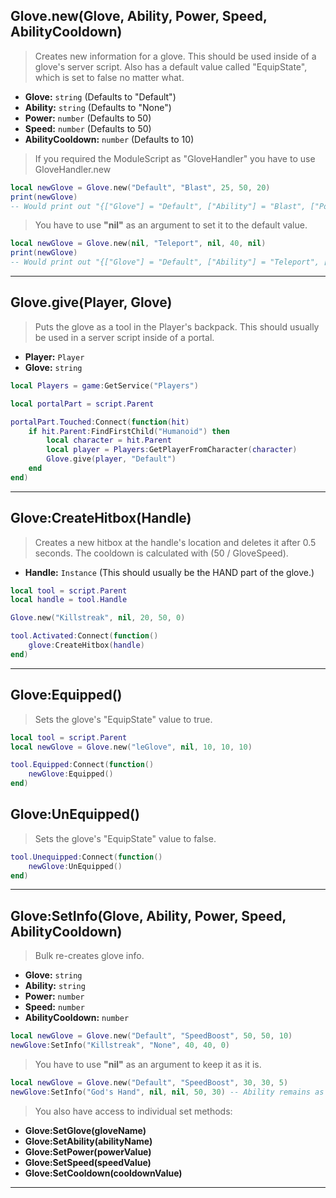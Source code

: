 ## Glove.new(Glove, Ability, Power, Speed, AbilityCooldown)
> Creates new information for a glove. This should be used inside of a glove's server script.
> Also has a default value called "EquipState", which is set to false no matter what.

- **Glove:** `string` (Defaults to "Default")
- **Ability:** `string` (Defaults to "None")
- **Power:** `number` (Defaults to 50)
- **Speed:** `number` (Defaults to 50)
- **AbilityCooldown:** `number` (Defaults to 10)

> If you required the ModuleScript as "GloveHandler" you have to use GloveHandler.new

```lua
local newGlove = Glove.new("Default", "Blast", 25, 50, 20)
print(newGlove)
-- Would print out "{["Glove"] = "Default", ["Ability"] = "Blast", ["Power"] = 25, ["Speed"] = 50, ["AbilityCooldown"] = 20}"
```

> You have to use **"nil"** as an argument to set it to the default value.

```lua
local newGlove = Glove.new(nil, "Teleport", nil, 40, nil)
print(newGlove)
-- Would print out "{["Glove"] = "Default", ["Ability"] = "Teleport", ["Power"] = 50, ["Speed"] = 40, ["AbilityCooldown"] = 10}"
```

---

## Glove.give(Player, Glove)
> Puts the glove as a tool in the Player's backpack. This should usually be used in a server script inside of a portal.

- **Player:** `Player`
- **Glove:** `string`

```lua
local Players = game:GetService("Players")

local portalPart = script.Parent

portalPart.Touched:Connect(function(hit)
    if hit.Parent:FindFirstChild("Humanoid") then
        local character = hit.Parent
        local player = Players:GetPlayerFromCharacter(character)
        Glove.give(player, "Default")
    end
end)
```

---

## Glove:CreateHitbox(Handle)
> Creates a new hitbox at the handle's location and deletes it after 0.5 seconds. The cooldown is calculated with (50 / GloveSpeed).

- **Handle:** `Instance` (This should usually be the HAND part of the glove.)

```lua
local tool = script.Parent
local handle = tool.Handle

Glove.new("Killstreak", nil, 20, 50, 0)

tool.Activated:Connect(function()
    glove:CreateHitbox(handle)
end)
```

---

## Glove:Equipped()
> Sets the glove's "EquipState" value to true.

```lua
local tool = script.Parent
local newGlove = Glove.new("leGlove", nil, 10, 10, 10)

tool.Equipped:Connect(function()
    newGlove:Equipped()
end)
```

## Glove:UnEquipped()
> Sets the glove's "EquipState" value to false.

```lua
tool.Unequipped:Connect(function()
    newGlove:UnEquipped()
end)
```

---

## Glove:SetInfo(Glove, Ability, Power, Speed, AbilityCooldown)
> Bulk re-creates glove info.

- **Glove:** `string`
- **Ability:** `string`
- **Power:** `number`
- **Speed:** `number`
- **AbilityCooldown:** `number`

```lua
local newGlove = Glove.new("Default", "SpeedBoost", 50, 50, 10)
newGlove:SetInfo("Killstreak", "None", 40, 40, 0)
```

> You have to use **"nil"** as an argument to keep it as it is.

```lua
local newGlove = Glove.new("Default", "SpeedBoost", 30, 30, 5)
newGlove:SetInfo("God's Hand", nil, nil, 50, 30) -- Ability remains as "SpeedBoost" and power remains as 30.
```

> You also have access to individual set methods:
- **Glove:SetGlove(gloveName)**
- **Glove:SetAbility(abilityName)**
- **Glove:SetPower(powerValue)**
- **Glove:SetSpeed(speedValue)**
- **Glove:SetCooldown(cooldownValue)**

---
